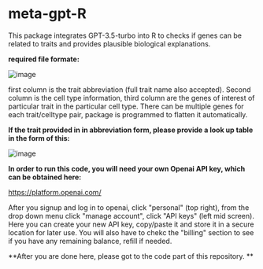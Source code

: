 # meta-gpt-R
This package integrates GPT-3.5-turbo into R to checks if genes can be related to traits and provides plausible biological explanations.

**required file formate:**

![image](https://github.com/Shaoyi-Zhang96/meta-gpt-R/assets/94341094/0b1a98cc-087b-49be-a4a1-d3f622979889)


first column is the trait abbreviation (full trait name also accepted). Second column is the cell type information, third column are the genes of interest of particular trait in the particular cell type. There can be multiple genes for each trait/celltype pair, package is programmed to flatten it automatically. 

**If the trait provided in in abbreviation form, please provide a look up table in the form of this:**

![image](https://github.com/Shaoyi-Zhang96/meta-gpt-R/assets/94341094/5b3698c0-94bb-4a63-b1f2-6cfddf2c7c94)

**In order to run this code, you will need your own Openai API key, which can be obtained here:**

https://platform.openai.com/

After you signup and log in to openai, click "personal" (top right), from the drop down menu click "manage account", click "API keys" (left mid screen). Here you can create your new API key, copy/paste it and store it in a secure location for later use. You will also have to chekc the "billing" section to see if you have any remaining balance, refill if needed.

**After you are done here, please got to the code part of this repository. **

